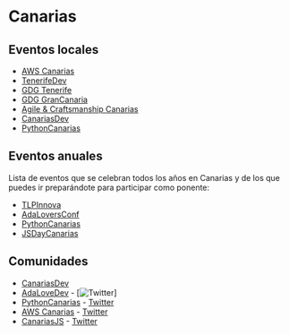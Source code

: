 # Canarias

## Eventos locales
* [AWS Canarias](https://www.meetup.com/es-ES/AWS-Canarias-Meetup/)
* [TenerifeDev](https://www.meetup.com/es-ES/TenerifeDev/)
* [GDG Tenerife](https://www.meetup.com/es-ES/GDG-Tenerife/)
* [GDG GranCanaria](https://www.meetup.com/es-ES/gdg-grancanaria/)
* [Agile & Craftsmanship Canarias](https://www.meetup.com/es-ES/Agile-Canarias/)
* [CanariasDev](https://www.meetup.com/es-ES/Canarias-dev/)
* [PythonCanarias](https://pythoncanarias.es/events/)

## Eventos anuales

Lista de eventos que se celebran todos los años en Canarias y de los que puedes ir preparándote para participar como ponente:

* [TLPInnova](https://tlp-tenerife.com/tlpinnova/)
* [AdaLoversConf](http://adaloversconf.es)
* [PythonCanarias](https://pythoncanarias.es/)
* [JSDayCanarias](https://jsdaycanarias.com/)

## Comunidades
[1]:https://twitter.com/adalovedev

* [CanariasDev](https://canarias-dev.github.io/) 
* [AdaLoveDev](http://adalovedev.es) - [![Twitter][1]]
* [PythonCanarias](https://pythoncanarias.es) - [Twitter](https://twitter.com/pythoncanarias)
* [AWS Canarias](https://www.awscanarias.com/) - [Twitter](https://twitter.com/awscanarias)
* [CanariasJS](https://canariasjs.com/) - [Twitter](https://twitter.com/canariasjs)
